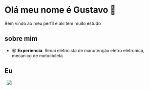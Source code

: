 # Olá meu nome é Gustavo 👺
Bem vindo ao meu perfil
e aki tem muito estudo

## sobre mim
- 😎 **Experiencia**: Senai eletricista de manutenção eletro eletronica, mecanico de motocicleta 


## Eu
<code> <img whidth40px
 src="https://m.media-amazon.com/images/I/71+fKwy7ITL.jpg" /> </code>
